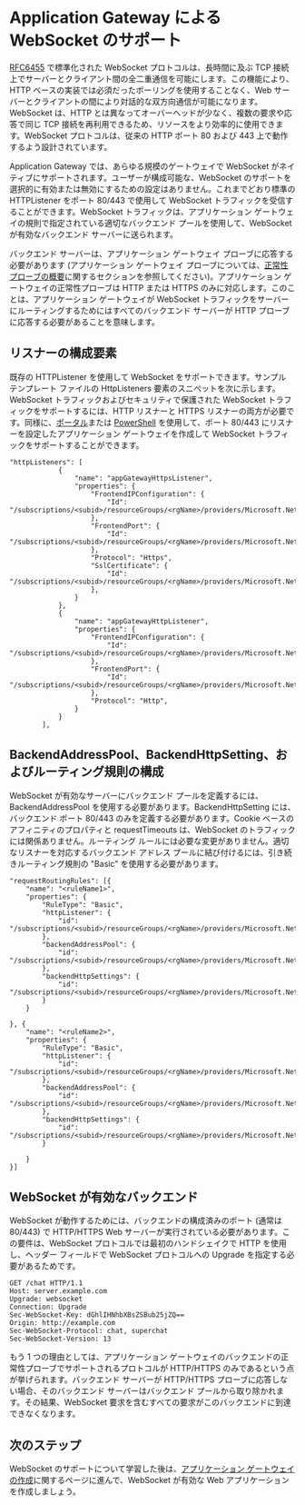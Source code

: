 <properties
   pageTitle="Application Gateway による WebSocket のサポート | Microsoft Azure"
   description="このページでは、Application Gateway による WebSocket のサポートの概要を示します。"
   documentationCenter="na"
   services="application-gateway"
   authors="amsriva"
   manager="rossort"
   editor="amsriva"/>
<tags
   ms.service="application-gateway"
   ms.devlang="na"
   ms.topic="article"
   ms.tgt_pltfrm="na"
   ms.workload="infrastructure-services"
   ms.date="09/16/2016"
   ms.author="amsriva"/>

# Application Gateway による WebSocket のサポート

[RFC6455](https://tools.ietf.org/html/rfc6455) で標準化された WebSocket プロトコルは、長時間に及ぶ TCP 接続上でサーバーとクライアント間の全二重通信を可能にします。この機能により、HTTP ベースの実装では必須だったポーリングを使用することなく、Web サーバーとクライアントの間により対話的な双方向通信が可能になります。WebSocket は、HTTP とは異なってオーバーヘッドが少なく、複数の要求や応答で同じ TCP 接続を再利用できるため、リソースをより効率的に使用できます。WebSocket プロトコルは、従来の HTTP ポート 80 および 443 上で動作するよう設計されています。

Application Gateway では、あらゆる規模のゲートウェイで WebSocket がネイティブにサポートされます。ユーザーが構成可能な、WebSocket のサポートを選択的に有効または無効にするための設定はありません。これまでどおり標準の HTTPListener をポート 80/443 で使用して WebSocket トラフィックを受信することができます。WebSocket トラフィックは、アプリケーション ゲートウェイの規則で指定されている適切なバックエンド プールを使用して、WebSocket が有効なバックエンド サーバーに送られます。

バックエンド サーバーは、アプリケーション ゲートウェイ プローブに応答する必要があります (アプリケーション ゲートウェイ プローブについては、[正常性プローブの概要](application-gateway-probe-overview.md)に関するセクションを参照してください)。アプリケーション ゲートウェイの正常性プローブは HTTP または HTTPS のみに対応します。このことは、アプリケーション ゲートウェイが WebSocket トラフィックをサーバーにルーティングするためにはすべてのバックエンド サーバーが HTTP プローブに応答する必要があることを意味します。


## リスナーの構成要素

既存の HTTPListener を使用して WebSocket をサポートできます。サンプル テンプレート ファイルの HttpListeners 要素のスニペットを次に示します。WebSocket トラフィックおよびセキュリティで保護された WebSocket トラフィックをサポートするには、HTTP リスナーと HTTPS リスナーの両方が必要です。同様に、[ポータル](application-gateway-create-gateway-portal.md)または [PowerShell](application-gateway-create-gateway-arm.md) を使用して、ポート 80/443 にリスナーを設定したアプリケーション ゲートウェイを作成して WebSocket トラフィックをサポートすることができます。


    "httpListeners": [
                {
                    "name": "appGatewayHttpsListener",
                    "properties": {
                        "FrontendIPConfiguration": {
                            "Id": "/subscriptions/<subid>/resourceGroups/<rgName>/providers/Microsoft.Network/applicationGateways/applicationGateway1/frontendIPConfigurations/DefaultFrontendPublicIP"
                        },
                        "FrontendPort": {
                            "Id": "/subscriptions/<subid>/resourceGroups/<rgName>/providers/Microsoft.Network/applicationGateways/applicationGateway1/frontendPorts/appGatewayFrontendPort443'"
                        },
                        "Protocol": "Https",
                        "SslCertificate": {
                            "Id": "/subscriptions/<subid>/resourceGroups/<rgName>/providers/Microsoft.Network/applicationGateways/applicationGateway1/sslCertificates/appGatewaySslCert1'"
                        },
                    }
                },
                {
                    "name": "appGatewayHttpListener",
                    "properties": {
                        "FrontendIPConfiguration": {
                            "Id": "/subscriptions/<subid>/resourceGroups/<rgName>/providers/Microsoft.Network/applicationGateways/applicationGateway1/frontendIPConfigurations/appGatewayFrontendIP'"
                        },
                        "FrontendPort": {
                            "Id": "/subscriptions/<subid>/resourceGroups/<rgName>/providers/Microsoft.Network/applicationGateways/applicationGateway1/frontendPorts/appGatewayFrontendPort80'"
                        },
                        "Protocol": "Http",
                    }
                }
            ],

## BackendAddressPool、BackendHttpSetting、およびルーティング規則の構成

WebSocket が有効なサーバーにバックエンド プールを定義するには、BackendAddressPool を使用する必要があります。BackendHttpSetting には、バックエンド ポート 80/443 のみを定義する必要があります。Cookie ベースのアフィニティのプロパティと requestTimeouts は、WebSocket のトラフィックには関係ありません。ルーティング ルールには必要な変更がありません。適切なリスナーを対応するバックエンド アドレス プールに結び付けるには、引き続きルーティング規則の "Basic" を使用する必要があります。

	"requestRoutingRules": [{
		"name": "<ruleName1>",
		"properties": {
			"RuleType": "Basic",
			"httpListener": {
				"id": "/subscriptions/<subid>/resourceGroups/<rgName>/providers/Microsoft.Network/applicationGateways/applicationGateway1/httpListeners/appGatewayHttpsListener')]"
			},
			"backendAddressPool": {
				"id": "/subscriptions/<subid>/resourceGroups/<rgName>/providers/Microsoft.Network/applicationGateways/applicationGateway1/backendAddressPools/ContosoServerPool')]"
			},
			"backendHttpSettings": {
				"id": "/subscriptions/<subid>/resourceGroups/<rgName>/providers/Microsoft.Network/applicationGateways/applicationGateway1/backendHttpSettingsCollection/appGatewayBackendHttpSettings')]"
			}
		}

	}, {
		"name": "<ruleName2>",
		"properties": {
			"RuleType": "Basic",
			"httpListener": {
				"id": "/subscriptions/<subid>/resourceGroups/<rgName>/providers/Microsoft.Network/applicationGateways/applicationGateway1/httpListeners/appGatewayHttpListener')]"
			},
			"backendAddressPool": {
				"id": "/subscriptions/<subid>/resourceGroups/<rgName>/providers/Microsoft.Network/applicationGateways/applicationGateway1/backendAddressPools/ContosoServerPool')]"
			},
			"backendHttpSettings": {
				"id": "/subscriptions/<subid>/resourceGroups/<rgName>/providers/Microsoft.Network/applicationGateways/applicationGateway1/backendHttpSettingsCollection/appGatewayBackendHttpSettings')]"
			}

		}
	}]

## WebSocket が有効なバックエンド

WebSocket が動作するためには、バックエンドの構成済みのポート (通常は 80/443) で HTTP/HTTPS Web サーバーが実行されている必要があります。この要件は、WebSocket プロトコルでは最初のハンドシェイクで HTTP を使用し、ヘッダー フィールドで WebSocket プロトコルへの Upgrade を指定する必要があるためです。

	GET /chat HTTP/1.1
    Host: server.example.com
    Upgrade: websocket
    Connection: Upgrade
    Sec-WebSocket-Key: dGhlIHNhbXBsZSBub25jZQ==
    Origin: http://example.com
    Sec-WebSocket-Protocol: chat, superchat
    Sec-WebSocket-Version: 13

もう 1 つの理由としては、アプリケーション ゲートウェイのバックエンドの正常性プローブでサポートされるプロトコルが HTTP/HTTPS のみであるという点が挙げられます。バックエンド サーバーが HTTP/HTTPS プローブに応答しない場合、そのバックエンド サーバーはバックエンド プールから取り除かれます。その結果、WebSocket 要求を含むすべての要求がこのバックエンドに到達できなくなります。

## 次のステップ

WebSocket のサポートについて学習した後は、[アプリケーション ゲートウェイの作成](application-gateway-create-gateway.md)に関するページに進んで、WebSocket が有効な Web アプリケーションを作成しましょう。

<!---HONumber=AcomDC_0921_2016-->